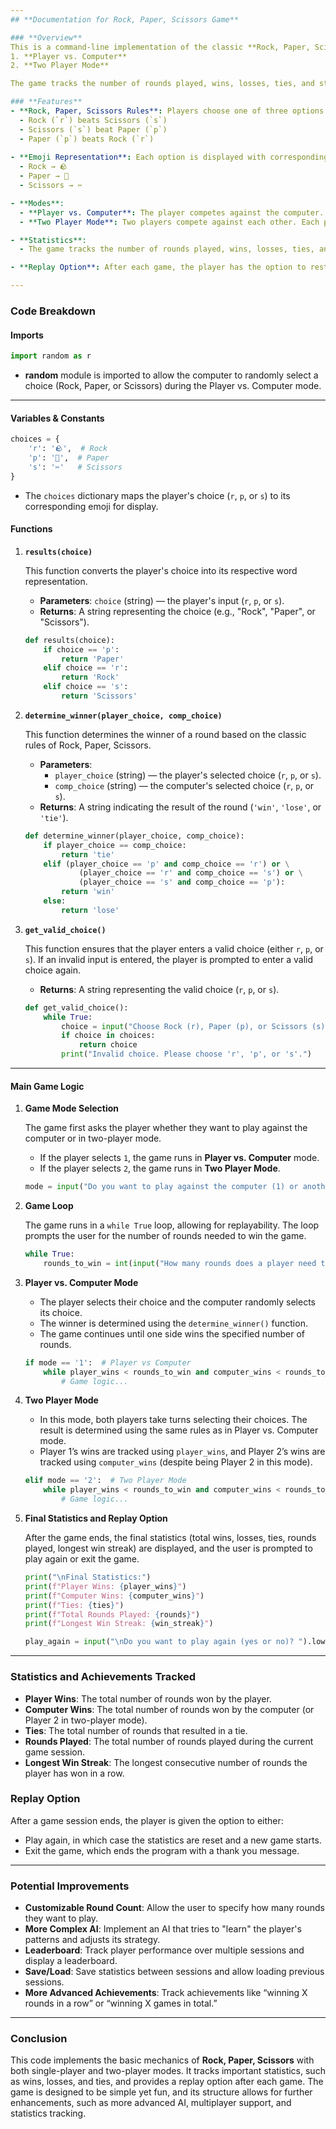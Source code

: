 ```yaml
---
## **Documentation for Rock, Paper, Scissors Game**

### **Overview**
This is a command-line implementation of the classic **Rock, Paper, Scissors** game. The game can be played in two modes
1. **Player vs. Computer**
2. **Two Player Mode**

The game tracks the number of rounds played, wins, losses, ties, and streaks. The game can be restarted, and statistics are displayed at the end of each session.

### **Features**
- **Rock, Paper, Scissors Rules**: Players choose one of three options: Rock (`r`), Paper (`p`), or Scissors (`s`). The winner is determined by the classic rules:
  - Rock (`r`) beats Scissors (`s`)
  - Scissors (`s`) beat Paper (`p`)
  - Paper (`p`) beats Rock (`r`)
  
- **Emoji Representation**: Each option is displayed with corresponding emojis to make the game more visually appealing:
  - Rock → 🪨
  - Paper → 📄
  - Scissors → ✂️

- **Modes**:
  - **Player vs. Computer**: The player competes against the computer. The first player or computer to win the specified number of rounds is declared the overall winner.
  - **Two Player Mode**: Two players compete against each other. Each player chooses one of the three options, and the winner of the round is determined based on the same rules.

- **Statistics**:
  - The game tracks the number of rounds played, wins, losses, ties, and the longest win streak for the player.

- **Replay Option**: After each game, the player has the option to restart the game or exit.

---
```


### **Code Breakdown**

#### **Imports**

```python
import random as r
```
- **random** module is imported to allow the computer to randomly select a choice (Rock, Paper, or Scissors) during the Player vs. Computer mode.

---

#### **Variables & Constants**

```python
choices = {
    'r': '🪨',  # Rock
    'p': '📄',  # Paper
    's': '✂️'   # Scissors
}
```
- The `choices` dictionary maps the player's choice (`r`, `p`, or `s`) to its corresponding emoji for display.

#### **Functions**

1. **`results(choice)`**

   This function converts the player's choice into its respective word representation.
   - **Parameters**: `choice` (string) — the player's input (`r`, `p`, or `s`).
   - **Returns**: A string representing the choice (e.g., "Rock", "Paper", or "Scissors").

   ```python
   def results(choice):
       if choice == 'p':
           return 'Paper'
       elif choice == 'r':
           return 'Rock'
       elif choice == 's':
           return 'Scissors'
   ```

2. **`determine_winner(player_choice, comp_choice)`**

   This function determines the winner of a round based on the classic rules of Rock, Paper, Scissors.
   - **Parameters**: 
     - `player_choice` (string) — the player's selected choice (`r`, `p`, or `s`).
     - `comp_choice` (string) — the computer's selected choice (`r`, `p`, or `s`).
   - **Returns**: A string indicating the result of the round (`'win'`, `'lose'`, or `'tie'`).

   ```python
   def determine_winner(player_choice, comp_choice):
       if player_choice == comp_choice:
           return 'tie'
       elif (player_choice == 'p' and comp_choice == 'r') or \
               (player_choice == 'r' and comp_choice == 's') or \
               (player_choice == 's' and comp_choice == 'p'):
           return 'win'
       else:
           return 'lose'
   ```

3. **`get_valid_choice()`**

   This function ensures that the player enters a valid choice (either `r`, `p`, or `s`). If an invalid input is entered, the player is prompted to enter a valid choice again.
   - **Returns**: A string representing the valid choice (`r`, `p`, or `s`).

   ```python
   def get_valid_choice():
       while True:
           choice = input("Choose Rock (r), Paper (p), or Scissors (s): ").lower()
           if choice in choices:
               return choice
           print("Invalid choice. Please choose 'r', 'p', or 's'.")
   ```

---

#### **Main Game Logic**

1. **Game Mode Selection**

   The game first asks the player whether they want to play against the computer or in two-player mode.
   - If the player selects `1`, the game runs in **Player vs. Computer** mode.
   - If the player selects `2`, the game runs in **Two Player Mode**.

   ```python
   mode = input("Do you want to play against the computer (1) or another player (2)? Enter 1 or 2: ")
   ```

2. **Game Loop** 

   The game runs in a `while True` loop, allowing for replayability. The loop prompts the user for the number of rounds needed to win the game.

   ```python
   while True:
       rounds_to_win = int(input("How many rounds does a player need to win to be declared the overall winner? (1 or 2 recommended): "))
   ```

3. **Player vs. Computer Mode**

   - The player selects their choice and the computer randomly selects its choice. 
   - The winner is determined using the `determine_winner()` function. 
   - The game continues until one side wins the specified number of rounds.

   ```python
   if mode == '1':  # Player vs Computer
       while player_wins < rounds_to_win and computer_wins < rounds_to_win:
           # Game logic...
   ```

4. **Two Player Mode**

   - In this mode, both players take turns selecting their choices. The result is determined using the same rules as in Player vs. Computer mode.
   - Player 1’s wins are tracked using `player_wins`, and Player 2’s wins are tracked using `computer_wins` (despite being Player 2 in this mode).

   ```python
   elif mode == '2':  # Two Player Mode
       while player_wins < rounds_to_win and computer_wins < rounds_to_win:
           # Game logic...
   ```

5. **Final Statistics and Replay Option**

   After the game ends, the final statistics (total wins, losses, ties, rounds played, longest win streak) are displayed, and the user is prompted to play again or exit the game.

   ```python
   print("\nFinal Statistics:")
   print(f"Player Wins: {player_wins}")
   print(f"Computer Wins: {computer_wins}")
   print(f"Ties: {ties}")
   print(f"Total Rounds Played: {rounds}")
   print(f"Longest Win Streak: {win_streak}")
   
   play_again = input("\nDo you want to play again (yes or no)? ").lower()
   ```

---

### **Statistics and Achievements Tracked**

- **Player Wins**: The total number of rounds won by the player.
- **Computer Wins**: The total number of rounds won by the computer (or Player 2 in two-player mode).
- **Ties**: The total number of rounds that resulted in a tie.
- **Rounds Played**: The total number of rounds played during the current game session.
- **Longest Win Streak**: The longest consecutive number of rounds the player has won in a row.

### **Replay Option**
After a game session ends, the player is given the option to either:
- Play again, in which case the statistics are reset and a new game starts.
- Exit the game, which ends the program with a thank you message.

---

### **Potential Improvements**

- **Customizable Round Count**: Allow the user to specify how many rounds they want to play.
- **More Complex AI**: Implement an AI that tries to "learn" the player's patterns and adjusts its strategy.
- **Leaderboard**: Track player performance over multiple sessions and display a leaderboard.
- **Save/Load**: Save statistics between sessions and allow loading previous sessions.
- **More Advanced Achievements**: Track achievements like “winning X rounds in a row” or “winning X games in total.”

---

### **Conclusion**

This code implements the basic mechanics of **Rock, Paper, Scissors** with both single-player and two-player modes. It tracks important statistics, such as wins, losses, and ties, and provides a replay option after each game. The game is designed to be simple yet fun, and its structure allows for further enhancements, such as more advanced AI, multiplayer support, and statistics tracking.
